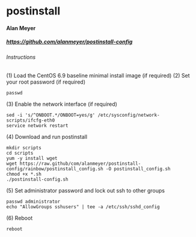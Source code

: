 # postinstall
#### Alan Meyer
##### https://github.com/alanmeyer/postinstall-config
 
###### Instructions

(1) Load the CentOS 6.9 baseline minimal install image (if required)
(2) Set your root password (if required)
```
passwd
```
(3) Enable the network interface (if required)
```
sed -i 's/^ONBOOT.*/ONBOOT=yes/g' /etc/sysconfig/network-scripts/ifcfg-eth0
service network restart
```
(4) Download and run postinstall
```
mkdir scripts
cd scripts
yum -y install wget
wget https://raw.github/com/alanmeyer/postinstall-config/rainbow/postinstall_config.sh -O postinstall_config.sh
chmod +x *.sh
./postinstall-config.sh
```
(5) Set administrator password and lock out ssh to other groups
```
passwd administrator
echo "AllowGroups sshusers" | tee -a /etc/ssh/sshd_config
```
(6) Reboot
```
reboot
```
